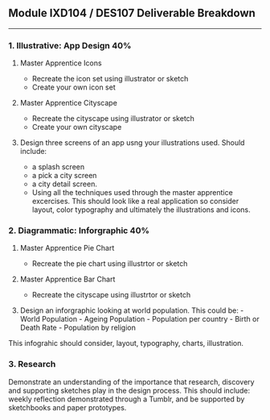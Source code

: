 
## Module IXD104 / DES107 Deliverable Breakdown

---

### 1. Illustrative: App Design 40%

1. Master Apprentice Icons
	- Recreate the icon set using illustrator or sketch
	- Create your own icon set
		
2. Master Apprentice Cityscape
	- 	Recreate the cityscape using illustrator or sketch
	- Create your own cityscape
		
3. Design three screens of an app usng your illustrations used.  Should include: 
	- a splash screen
	- a pick a city screen 
	- a city detail screen.  
	- Using all the techniques used through the master apprentice excercises.  This should look like a real application so consider layout, color typography and ultimately the illustrations and icons.

### 2. Diagrammatic: Inforgraphic 40%

1. Master Apprentice Pie Chart
	- Recreate the pie chart using illustrtor or sketch
		
2. Master Apprentice Bar Chart
	- 	Recreate the cityscape using illustrtor or sketch

3. Design an inforgraphic looking at world population.  This could be:
		- World Population
		- Ageing Population
		- Population per country
		- Birth or Death Rate
		- Population by religion
	   	
This infograhic should consider, layout, typography, charts, 							illustration. 

### 3. Research

Demonstrate an understanding of the importance that research, discovery and supporting sketches play in the design process. This should include: weekly reflection demonstrated through a Tumblr, and be supported by sketchbooks and paper prototypes.
	   	
	
		